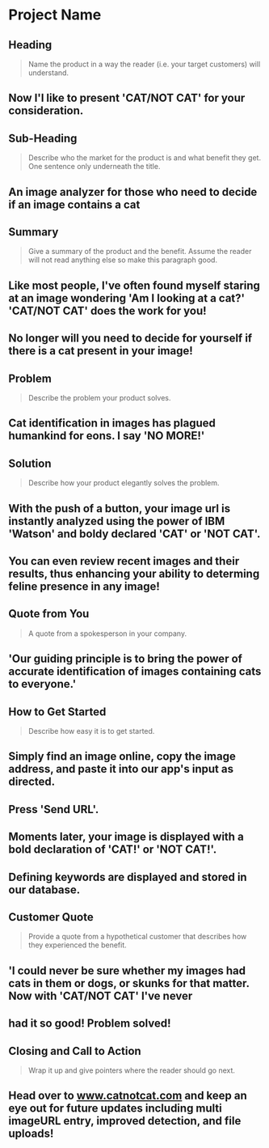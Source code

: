 # Project Name

<!--
> This material was originally posted [here](http://www.quora.com/What-is-Amazons-approach-to-product-development-and-product-management). It is reproduced here for posterities sake.

There is an approach called "working backwards" that is widely used at Amazon. They work backwards from the customer, rather than starting with an idea for a product and trying to bolt customers onto it. While working backwards can be applied to any specific product decision, using this approach is especially important when developing new products or features.

For new initiatives a product manager typically starts by writing an internal press release announcing the finished product. The target audience for the press release is the new/updated product's customers, which can be retail customers or internal users of a tool or technology. Internal press releases are centered around the customer problem, how current solutions (internal or external) fail, and how the new product will blow away existing solutions.

If the benefits listed don't sound very interesting or exciting to customers, then perhaps they're not (and shouldn't be built). Instead, the product manager should keep iterating on the press release until they've come up with benefits that actually sound like benefits. Iterating on a press release is a lot less expensive than iterating on the product itself (and quicker!).

If the press release is more than a page and a half, it is probably too long. Keep it simple. 3-4 sentences for most paragraphs. Cut out the fat. Don't make it into a spec. You can accompany the press release with a FAQ that answers all of the other business or execution questions so the press release can stay focused on what the customer gets. My rule of thumb is that if the press release is hard to write, then the product is probably going to suck. Keep working at it until the outline for each paragraph flows.

Oh, and I also like to write press-releases in what I call "Oprah-speak" for mainstream consumer products. Imagine you're sitting on Oprah's couch and have just explained the product to her, and then you listen as she explains it to her audience. That's "Oprah-speak", not "Geek-speak".

Once the project moves into development, the press release can be used as a touchstone; a guiding light. The product team can ask themselves, "Are we building what is in the press release?" If they find they're spending time building things that aren't in the press release (overbuilding), they need to ask themselves why. This keeps product development focused on achieving the customer benefits and not building extraneous stuff that takes longer to build, takes resources to maintain, and doesn't provide real customer benefit (at least not enough to warrant inclusion in the press release).
 -->

## Heading

> Name the product in a way the reader (i.e. your target customers) will understand.

## Now I'l like to present 'CAT/NOT CAT' for your consideration.

## Sub-Heading

> Describe who the market for the product is and what benefit they get. One sentence only underneath the title.

## An image analyzer for those who need to decide if an image contains a cat

## Summary

> Give a summary of the product and the benefit. Assume the reader will not read anything else so make this paragraph good.

## Like most people, I've often found myself staring at an image wondering 'Am I looking at a cat?' 'CAT/NOT CAT' does the work for you!

## No longer will you need to decide for yourself if there is a cat present in your image!

## Problem

> Describe the problem your product solves.

## Cat identification in images has plagued humankind for eons. I say 'NO MORE!'

## Solution

> Describe how your product elegantly solves the problem.

## With the push of a button, your image url is instantly analyzed using the power of IBM 'Watson' and boldy declared 'CAT' or 'NOT CAT'.

## You can even review recent images and their results, thus enhancing your ability to determing feline presence in any image!

## Quote from You

> A quote from a spokesperson in your company.

## 'Our guiding principle is to bring the power of accurate identification of images containing cats to everyone.'

## How to Get Started

> Describe how easy it is to get started.

## Simply find an image online, copy the image address, and paste it into our app's input as directed.

## Press 'Send URL'.

## Moments later, your image is displayed with a bold declaration of 'CAT!' or 'NOT CAT!'.

## Defining keywords are displayed and stored in our database.

## Customer Quote

> Provide a quote from a hypothetical customer that describes how they experienced the benefit.

## 'I could never be sure whether my images had cats in them or dogs, or skunks for that matter. Now with 'CAT/NOT CAT' I've never

## had it so good! Problem solved!

## Closing and Call to Action

> Wrap it up and give pointers where the reader should go next.

## Head over to www.catnotcat.com and keep an eye out for future updates including multi imageURL entry, improved detection, and file uploads!
